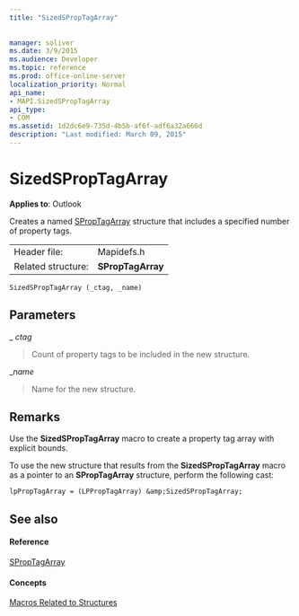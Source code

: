 ```yaml
---
title: "SizedSPropTagArray"
 
 
manager: soliver
ms.date: 3/9/2015
ms.audience: Developer
ms.topic: reference
ms.prod: office-online-server
localization_priority: Normal
api_name:
- MAPI.SizedSPropTagArray
api_type:
- COM
ms.assetid: 1d2dc6e9-735d-4b5b-af6f-adf6a32a666d
description: "Last modified: March 09, 2015"
---
```


# SizedSPropTagArray

  
  
**Applies to**: Outlook 
  
Creates a named [SPropTagArray](sproptagarray.md) structure that includes a specified number of property tags. 
  
|||
|:-----|:-----|
|Header file:  <br/> |Mapidefs.h  <br/> |
|Related structure:  <br/> |**SPropTagArray** <br/> |
   
```
SizedSPropTagArray (_ctag, _name)
```

## Parameters

_  _ctag_
  
> Count of property tags to be included in the new structure.
    
 __name_
  
> Name for the new structure.
    
## Remarks

Use the **SizedSPropTagArray** macro to create a property tag array with explicit bounds. 
  
To use the new structure that results from the **SizedSPropTagArray** macro as a pointer to an **SPropTagArray** structure, perform the following cast: 
  
```
lpPropTagArray = (LPPropTagArray) &amp;SizedSPropTagArray;

```

## See also

#### Reference

[SPropTagArray](sproptagarray.md)
#### Concepts

[Macros Related to Structures](macros-related-to-structures.md)

